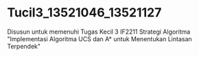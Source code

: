 # Tucil3_13521046_13521127
Disusun untuk memenuhi Tugas Kecil 3 IF2211 Strategi Algoritma "Implementasi Algoritma UCS dan A* untuk Menentukan Lintasan Terpendek"
